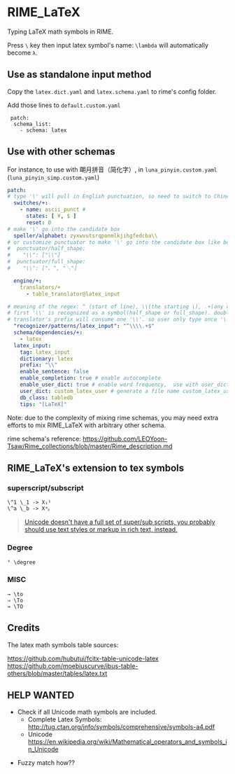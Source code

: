 # RIME_LaTeX

Typing LaTeX math symbols in RIME.

Press `\` key then input latex symbol's name: `\lambda` will automatically become `λ`.

## Use as standalone input method

Copy the `latex.dict.yaml` and `latex.schema.yaml` to rime's config folder.

Add those lines to `default.custom.yaml`

```
 patch:
  schema_list:
    - schema: latex
```

## Use with other schemas

For instance, to use with 朙月拼音（简化字）, in `luna_pinyin.custom.yaml` (`luna_pinyin_simp.custom.yaml`)

```yaml
patch:
# type '\' will pull in English punctuation, so need to switch to Chinese punctuation
  switches/+:
    - name: ascii_punct # 
      states: [ ¥, $ ]
      reset: 0
# make '\' go into the candidate box
  speller/alphabet: zyxwvutsrqponmlkjihgfedcba\\
# or customize punctuator to make '\' go into the candidate box like below(please uncomment yourself)
#  punctuator/half_shape:
#    "\\": ["\\"]
#  punctuator/full_shape:
#    "\\": ["、", "＼"]

  engine/+:
    translators/+
      - table_translator@latex_input

# meaning of the regex: ^ (start of line), \\(the starting \), .+(any char 1 or more time), $(end)
# first '\\' is recognized as a symbol(half_shape or full_shape). double '\\' make it to be recognized as a pattern
# translator's prefix will consume one '\\'. so user only type once '\' key
  "recognizer/patterns/latex_input": "^\\\\.+$"
  schema/dependencies/+:
    - latex
  latex_input:
    tag: latex_input
    dictionary: latex
    prefix: "\\"
    enable_sentence: false
    enable_completion: true # enable autocomplete
    enable_user_dict: true # enable word frequency,  use with user_dict
    user_dict: custom_latex_user # generate a file name custom_latex_user.txt
    db_class: tabledb
    tips: "[LaTeX]"
```

Note: due to the complexity of mixing rime schemas, you may need extra efforts to mix RIME_LaTeX with arbitrary other schema.

rime schema's reference: <https://github.com/LEOYoon-Tsaw/Rime_collections/blob/master/Rime_description.md>


## RIME_LaTeX's extension to tex symbols

### superscript/subscript
```
\^1 \_1 -> X₁¹
\^a \_b -> Xᵃᵦ
```

> [Unicode doesn't have a full set of super/sub scripts, you probably should use text styles or markup in rich text, instead.](https://www.unicode.org/faq/ligature_digraph.html#Pf8)

### Degree
```
° \degree 
```
### MISC
```
→ \to
⇒ \To
⇛ \TO
```


## Credits

The latex math symbols table sources:

<https://github.com/hubutui/fcitx-table-unicode-latex>
<https://github.com/moebiuscurve/ibus-table-others/blob/master/tables/latex.txt>

## HELP WANTED

* Check if all Unicode math symbols are included.
  + Complete Latex Symbols: <http://tug.ctan.org/info/symbols/comprehensive/symbols-a4.pdf>
  + Unicode <https://en.wikipedia.org/wiki/Mathematical_operators_and_symbols_in_Unicode>

+ Fuzzy match how??
